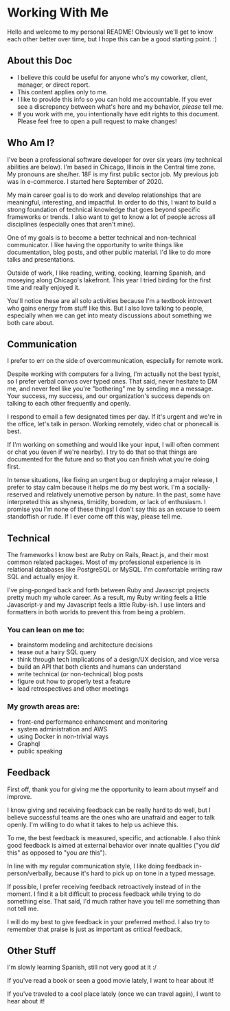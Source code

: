 # Working With Me

Hello and welcome to my personal README! Obviously we'll get to know each other better over time, but I hope this can be a good starting point. :)

## About this Doc
- I believe this could be useful for anyone who's my coworker, client, manager, or direct report.
- This content applies only to me.
- I like to provide this info so you can hold me accountable. If you ever see a discrepancy between what's here and my behavior, _please_ tell me.
- If you work with me, you intentionally have edit rights to this document. Please feel free to open a pull request to make changes!

## Who Am I?

I've been a professional software developer for over six years (my technical abilities are below). I'm based in Chicago, Illinois in the Central time zone. My pronouns are she/her. 18F is my first public sector job. My previous job was in e-commerce. I started here September of 2020.

My main career goal is to do work and develop relationships that are meaningful, interesting, and impactful. In order to do this, I want to build a strong foundation of technical knowledge that goes beyond specific frameworks or trends. I also want to get to know a lot of people across all disciplines (especially ones that aren't mine).

One of my goals is to become a better technical and non-technical communicator. I like having the opportunity to write things like documentation, blog posts, and other public material. I'd like to do more talks and presentations.

Outside of work, I like reading, writing, cooking, learning Spanish, and moseying along Chicago's lakefront. This year I tried birding for the first time and really enjoyed it.

You'll notice these are all solo activities because I'm a textbook introvert who gains energy from stuff like this. But I also love talking to people, especially when we can get into meaty discussions about something we both care about.

## Communication

I prefer to err on the side of overcommunication, especially for remote work.

Despite working with computers for a living, I'm actually not the best typist, so I prefer verbal convos over typed ones. That said, never hesitate to DM me, and never feel like you're "bothering" me by sending me a message. Your success, my success, and our organization's success depends on talking to each other frequently and openly.

I respond to email a few designated times per day. If it's urgent and we're in the office, let's talk in person. Working remotely, video chat or phonecall is best.

If I'm working on something and would like your input, I will often comment or chat you (even if we're nearby). I try to do that so that things are documented for the future and so that you can finish what you're doing first.

In tense situations, like fixing an urgent bug or deploying a major release, I prefer to stay calm because it helps me do my best work. I'm a socially-reserved and relatively unemotive person by nature. In the past, some have interpreted this as shyness, timidity, boredom, or lack of enthusiasm. I promise you I'm none of these things! I don't say this as an excuse to seem standoffish or rude. If I ever come off this way, please tell me.

## Technical

The frameworks I know best are Ruby on Rails, React.js, and their most common related packages. Most of my professional experience is in relational databases like PostgreSQL or MySQL. I'm comfortable writing raw SQL and actually enjoy it.

I've ping-ponged back and forth between Ruby and Javascript projects pretty much my whole career. As a result, my Ruby writing feels a little Javascript-y and my Javascript feels a little Ruby-ish. I use linters and formatters in both worlds to prevent this from being a problem.

### You can lean on me to:
- brainstorm modeling and architecture decisions
- tease out a hairy SQL query
- think through tech implications of a design/UX decision, and vice versa
- build an API that both clients and humans can understand
- write technical (or non-technical) blog posts
- figure out how to properly test a feature
- lead retrospectives and other meetings

### My growth areas are:
- front-end performance enhancement and monitoring
- system administration and AWS
- using Docker in non-trivial ways
- Graphql
- public speaking

## Feedback

First off, thank you for giving me the opportunity to learn about myself and improve.

I know giving and receiving feedback can be really hard to do well, but I believe successful teams are the ones who are unafraid and eager to talk openly. I'm willing to do what it takes to help us achieve this.

To me, the best feedback is measured, specific, and actionable. I also think good feedback is aimed at external behavior over innate qualities ("you _did_ this" as opposed to "you _are_ this").

In line with my regular communication style, I like doing feedback in-person/verbally, because it's hard to pick up on tone in a typed message.

If possible, I prefer receiving feedback retroactively instead of in the moment. I find it a bit difficult to process feedback while trying to do something else. That said, I'd much rather have you tell me something than not tell me.

I will do my best to give feedback in your preferred method. I also try to remember that praise is just as important as critical feedback.

## Other Stuff

I'm slowly learning Spanish, still not very good at it :/

If you've read a book or seen a good movie lately, I want to hear about it!

If you've traveled to a cool place lately (once we can travel again), I want to hear about it!
